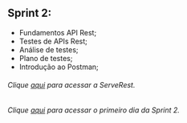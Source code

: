 ## Sprint 2:
* Fundamentos API Rest;
* Testes de APIs Rest;
* Análise de testes;
* Plano de testes;
* Introdução ao Postman;

###### Clique [aqui](https://compassuol.serverest.dev/) para acessar a ServeRest.
###### Clique [aqui](https://github.com/fernandokerico/Sprint2/blob/pb_sprint2/dia1.md) para acessar o primeiro dia da Sprint 2.

